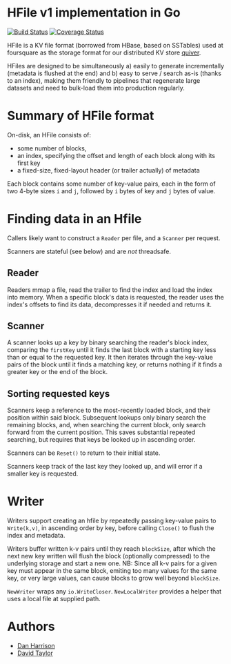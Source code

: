 # HFile v1 implementation in Go
[![Build Status](https://api.travis-ci.org/foursquare/gohfile.svg)](https://travis-ci.org/foursquare/gohfile) [![Coverage Status](https://coveralls.io/repos/foursquare/gohfile/badge.svg?branch=master&service=github)](https://coveralls.io/github/foursquare/gohfile?branch=master)

HFile is a KV file format (borrowed from HBase, based on SSTables) used at foursquare as the storage format for our distributed KV store [quiver](http://github.com/foursquare/quiver).

HFiles are designed to be simultaneously a) easily to generate incrementally (metadata is flushed at the end) and b) easy to serve / search as-is (thanks to an index), making them friendly to pipelines that regenerate large datasets and need to bulk-load them into production regularly.

# Summary of HFile format

On-disk, an HFile consists of:
  
  - some number of blocks,
  - an index, specifying the offset and length of each block along with its first key
  - a fixed-size, fixed-layout header (or trailer actually) of metadata

Each block contains some number of key-value pairs, each in the form of two 4-byte sizes `i` and `j`, followed by `i` bytes of key and `j` bytes of value.

# Finding data in an Hfile

Callers likely want to construct a `Reader` per file, and a `Scanner` per request.

Scanners are stateful (see below) and are *not* threadsafe.

## Reader

Readers mmap a file, read the trailer to find the index and load the index into memory. When a specific block's data is requested, the reader uses the index's offsets to find its data, decompresses it if needed and returns it.

## Scanner
A scanner looks up a key by binary searching the reader's block index, comparing the `firstKey` until it finds the last block with a starting key less than or equal to the requested key. It then iterates through the key-value pairs of the block until it finds a matching key, or returns nothing if it finds a greater key or the end of the block.

## Sorting requested keys
Scanners keep a reference to the most-recently loaded block, and their position within said block. Subsequent lookups only binary search the remaining blocks, and, when searching the current block, only search forward from the current position. This saves substantial repeated searching, but requires that keys be looked up in ascending order.

Scanners can be `Reset()` to return to their initial state.

Scanners keep track of the last key they looked up, and will error if a smaller key is requested.

# Writer
Writers support creating an hfile by repeatedly passing key-value pairs to `Write(k,v)`, in ascending order by key, before calling `Close()` to flush the index and metadata.

Writers buffer written k-v pairs until they reach `blockSize`, after which the next new key written will flush the block (optionally compressed) to the underlying storage and start a new one. NB: Since all k-v pairs for a given key must appear in the same block, emiting too many values for the same key, or very large values, can cause blocks to grow well beyond `blockSize`.


`NewWriter` wraps any `io.WriteCloser`. `NewLocalWriter` provides a helper that uses a local file at supplied path.


# Authors
- [Dan Harrison](http://github.com/paperstreet)
- [David Taylor](http://github.com/dt)

